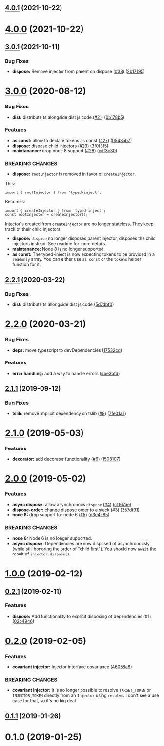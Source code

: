 ## [4.0.1](https://github.com/EuronewsSDD/typed-inject-async/compare/v4.0.0...v4.0.1) (2021-10-22)



# [4.0.0](https://github.com/EuronewsSDD/typed-inject-async/compare/v3.0.1...v4.0.0) (2021-10-22)



## [3.0.1](https://github.com/nicojs/typed-inject/compare/v3.0.0...v3.0.1) (2021-10-11)


### Bug Fixes

* **dispose:** Remove injector from parent on dispose ([#38](https://github.com/nicojs/typed-inject/issues/38)) ([2b17195](https://github.com/nicojs/typed-inject/commit/2b17195f1db1bfcbd2f4cf735d042ff25a53e810))



# [3.0.0](https://github.com/nicojs/typed-inject/compare/v2.2.0...v3.0.0) (2020-08-12)


### Bug Fixes

* **dist:** distribute ts alongside dist js code ([#21](https://github.com/nicojs/typed-inject/issues/21)) ([0b178b5](https://github.com/nicojs/typed-inject/commit/0b178b5f8fa919a421e96d22f30e28ab179a2417))


### Features

* **as const:** allow to declare tokens as const ([#27](https://github.com/nicojs/typed-inject/issues/27)) ([05435b7](https://github.com/nicojs/typed-inject/commit/05435b7c5018d30a0df7a8f06948284cd678262b))
* **dispose:** dispose child injectors ([#29](https://github.com/nicojs/typed-inject/issues/29)) ([3f0f3f5](https://github.com/nicojs/typed-inject/commit/3f0f3f58f990a2f68e9545c5c0f0ba7b2c3a50b7))
* **maintanance:** drop node 8 support ([#28](https://github.com/nicojs/typed-inject/issues/28)) ([cdf3c30](https://github.com/nicojs/typed-inject/commit/cdf3c3046fd320d63be3e950d15d31b83d2679ec))


### BREAKING CHANGES

* **dispose:** `rootInjector` is removed in favor of `createInjector`.

This:

```
import { rootInjector } from 'typed-inject';
```

Becomes:

```
import { createInjector } from 'typed-inject';
const rootInjector = createInjector();
```

Injector's created from `createInjector` are no longer stateless. They
keep track of their child injectors.
* **dispose:** `dispose` no longer disposes parent injector, disposes
the child injectors instead. See readme for more details.
* **maintanance:** Node 8 is no longer supported.
* **as const:** The typed-inject is now expecting tokens to be provided in a `readonly` array. You can either use `as const` or the `tokens` helper function for it.



## [2.2.1](https://github.com/nicojs/typed-inject/compare/v2.2.0...v2.2.1) (2020-03-22)


### Bug Fixes

* **dist:** distribute ts allongside dist js code ([5d7dbf0](https://github.com/nicojs/typed-inject/commit/5d7dbf08ee79a2e1d732d0d3883a160a7e901465))



# [2.2.0](https://github.com/nicojs/typed-inject/compare/v2.1.1...v2.2.0) (2020-03-21)


### Bug Fixes

* **deps:** move typescript to devDependencies ([17532cd](https://github.com/nicojs/typed-inject/commit/17532cd465a282919075a1e2e0d7361fb0122408))


### Features

* **error handling:** add a way to handle errors ([dbe3bfd](https://github.com/nicojs/typed-inject/commit/dbe3bfde8b63c6bcb7053dfe12c2bed2b49f53dd))



## [2.1.1](https://github.com/nicojs/typed-inject/compare/v2.1.0...v2.1.1) (2019-09-12)


### Bug Fixes

* **tslib:** remove implicit dependency on tslib ([#8](https://github.com/nicojs/typed-inject/issues/8)) ([7fe01aa](https://github.com/nicojs/typed-inject/commit/7fe01aa))



# [2.1.0](https://github.com/nicojs/typed-inject/compare/v2.0.0...v2.1.0) (2019-05-03)


### Features

* **decorator:** add decorator functionality ([#6](https://github.com/nicojs/typed-inject/issues/6)) ([1508107](https://github.com/nicojs/typed-inject/commit/1508107))



# [2.0.0](https://github.com/nicojs/typed-inject/compare/v1.0.0...v2.0.0) (2019-05-02)


### Features

* **async dispose:** allow asynchronous `dispose` ([#4](https://github.com/nicojs/typed-inject/issues/4)) ([c1167ae](https://github.com/nicojs/typed-inject/commit/c1167ae))
* **dispose-order:** change dispose order to a stack ([#3](https://github.com/nicojs/typed-inject/issues/3)) ([257df91](https://github.com/nicojs/typed-inject/commit/257df91))
* **node 6:** drop support for node 6 ([#5](https://github.com/nicojs/typed-inject/issues/5)) ([d3e4e85](https://github.com/nicojs/typed-inject/commit/d3e4e85))


### BREAKING CHANGES

* **node 6:** Node 6 is no longer supported.
* **async dispose:** Dependencies are now disposed of asynchronously (while still honoring the order of "child first"). You should now `await` the result of `injector.dispose()`.



# [1.0.0](https://github.com/nicojs/typed-inject/compare/v0.2.1...v1.0.0) (2019-02-12)



## [0.2.1](https://github.com/nicojs/typed-inject/compare/v0.2.0...v0.2.1) (2019-02-11)


### Features

* **dispose:** Add functionality to explicit disposing of dependencies ([#1](https://github.com/nicojs/typed-inject/issues/1)) ([02b4946](https://github.com/nicojs/typed-inject/commit/02b4946))



# [0.2.0](https://github.com/nicojs/typed-inject/compare/v0.1.1...v0.2.0) (2019-02-05)


### Features

* **covariant injector:** Injector interface covariance ([46058a8](https://github.com/nicojs/typed-inject/commit/46058a8))


### BREAKING CHANGES

* **covariant injector:** It is no longer possible to resolve
`TARGET_TOKEN` or `INJECTOR_TOKEN` directly from an
 `Injector` using `resolve`. I don't see a use case for that,
so it's no big deal



## [0.1.1](https://github.com/nicojs/typed-inject/compare/v0.1.0...v0.1.1) (2019-01-26)



# 0.1.0 (2019-01-25)



